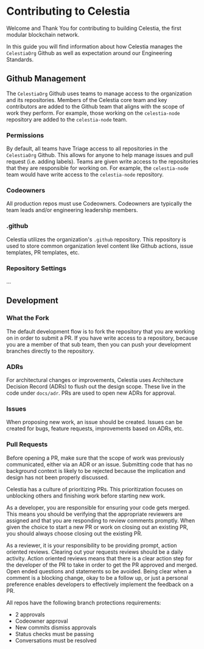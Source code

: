 # Contributing to Celestia

Welcome and Thank You for contributing to building Celestia, the first modular
blockchain network. 

In this guide you will find information about how Celestia manages the
`CelestiaOrg` Github as well as expectation around our Engineering Standards.

## Github Management

The `CelestiaOrg` Github uses teams to manage access to the organization and
its repositories. Members of the Celestia core team and key contributors are
added to the Github team that aligns with the scope of work they perform. For
example, those working on the `celestia-node` repository are added to the
`celestia-node` team. 

### Permissions

By default, all teams have Triage access to all repositories in the
`CelestiaOrg` Github. This allows for anyone to help manage issues and pull
request (i.e. adding labels). Teams are given write access to the repositories
that they are responsible for working on. For example, the `celestia-node` team
would have write access to the `celestia-node` repository.

### Codeowners

All production repos must use Codeowners. Codeowners are typically the team
leads and/or engineering leadership members. 

### .github

Celestia utilizes the organization's `.github` repository. This repository is
used to store common organization level content like Github actions, issue
templates, PR templates, etc.

### Repository Settings

...

## Development

### What the Fork

The default development flow is to fork the repository that you are working on
in order to submit a PR. If you have write access to a repository, because you
are a member of that sub team, then you can push your development branches
directly to the repository.

### ADRs

For architectural changes or improvements, Celestia uses Architecture Decision
Record (ADRs) to flush out the design scope. These live in the code under
`docs/adr`. PRs are used to open new ADRs for approval. 

### Issues

When proposing new work, an issue should be created. Issues can be created for
bugs, feature requests, improvements based on ADRs, etc.

### Pull Requests

Before opening a PR, make sure that the scope of work was previously
communicated, either via an ADR or an issue. Submitting code that has no
background context is likely to be rejected because the implication and design
has not been properly discussed.

Celestia has a culture of prioritizing PRs. This prioritization focuses on
unblocking others and finishing work before starting new work. 

As a developer, you are responsible for ensuring your code gets merged. This
means you should be verifying that the appropriate reviewers are assigned and
that you are responding to review comments promptly. When given the choice to
start a new PR or work on closing out an existing PR, you should always choose
closing out the existing PR.

As a reviewer, it is your responsibility to be providing prompt, action oriented
reviews. Clearing out your requests reviews should be a daily activity. Action
oriented reviews means that there is a clear action step for the developer of
the PR to take in order to get the PR approved and merged. Open ended questions
and statements so be avoided. Being clear when a comment is a blocking change,
okay to be a follow up, or just a personal preference enables developers to
effectively implement the feedback on a PR.  

All repos have the following branch protections requirements:
- 2 approvals
- Codeowner approval
- New commits dismiss approvals
- Status checks must be passing
- Conversations must be resolved


